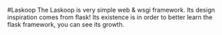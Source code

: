 #Laskoop
The Laskoop is very simple web & wsgi framework. Its design inspiration comes from flask!
Its existence is in order to better learn the flask framework, you can see its growth.
